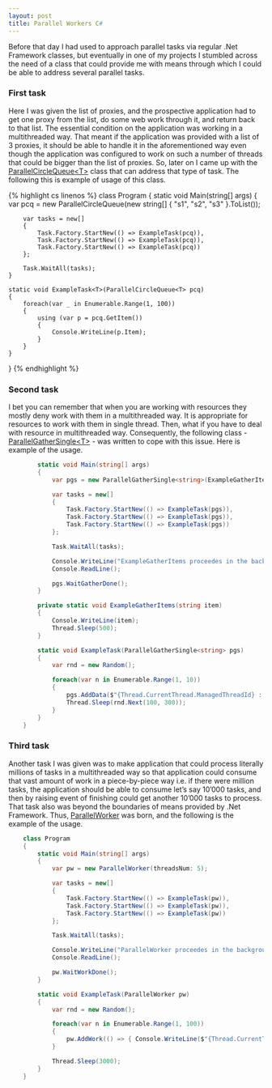 ```yaml
---
layout: post
title: Parallel Workers C#
---
```


Before that day I had used to approach parallel tasks via regular .Net Framework classes, but eventually in one of my projects I stumbled across the need of a class that could provide me with means through which I could be able to address several parallel tasks.

### First task

Here I was given the list of proxies, and the prospective application had to get one proxy from the list, do some web work through it, and return back to that list. The essential condition on the application was working in a multithreaded way. That meant if the application was provided with a list of 3 proxies, it should be able to handle it in the aforementioned way even though the application was configured to work on such a number of threads that could be bigger than the list of proxies.
So, later on I came up with the [ParallelCircleQueue&lt;T&gt;](https://github.com/wapxmas/RikardLib.Concurrent/blob/master/ParallelCircleQueue.cs) class that can address that type of task. The following this is example of usage of this class.

{% highlight cs linenos %}
class Program
{
    static void Main(string[] args)
    {
        var pcq = new ParallelCircleQueue<string>(new string[] { "s1", "s2", "s3" }.ToList());

        var tasks = new[]
        {
            Task.Factory.StartNew(() => ExampleTask(pcq)),
            Task.Factory.StartNew(() => ExampleTask(pcq)),
            Task.Factory.StartNew(() => ExampleTask(pcq))
        };

        Task.WaitAll(tasks);
    }

    static void ExampleTask<T>(ParallelCircleQueue<T> pcq)
    {
        foreach(var _ in Enumerable.Range(1, 100))
        {
            using (var p = pcq.GetItem())
            {
                Console.WriteLine(p.Item);
            }
        }
    }
}
{% endhighlight %}

### Second task

I bet you can remember that when you are working with resources they mostly deny work with them in a multithreaded way. It is appropriate for resources to work with them in single thread. Then, what if you have to deal with resource in multithreaded way. Consequently, the following class - [ParallelGatherSingle&lt;T&gt;](https://github.com/wapxmas/RikardLib.Concurrent/blob/master/ParallelGatherSingle.cs)  - was written to cope with this issue. Here is example of the usage.

```cs
        static void Main(string[] args)
        {
            var pgs = new ParallelGatherSingle<string>(ExampleGatherItems);

            var tasks = new[]
            {
                Task.Factory.StartNew(() => ExampleTask(pgs)),
                Task.Factory.StartNew(() => ExampleTask(pgs)),
                Task.Factory.StartNew(() => ExampleTask(pgs))
            };

            Task.WaitAll(tasks);

            Console.WriteLine("ExampleGatherItems proceedes in the background. Press enter to wait gathering is done.");
            Console.ReadLine();

            pgs.WaitGatherDone();
        }

        private static void ExampleGatherItems(string item)
        {
            Console.WriteLine(item);
            Thread.Sleep(500);
        }

        static void ExampleTask(ParallelGatherSingle<string> pgs)
        {
            var rnd = new Random();

            foreach(var n in Enumerable.Range(1, 10))
            {
                pgs.AddData($"{Thread.CurrentThread.ManagedThreadId} : {n}");
                Thread.Sleep(rnd.Next(100, 300));
            }
        }
    }
```

### Third task

Another task I was given was to make application that could process literally millions of tasks in a multithreaded way so that application could consume that vast amount of work in a piece-by-piece way i.e. if there were million tasks, the application should be able to consume let’s say 10’000 tasks, and then by raising event of finishing could get another 10’000 tasks to process. That task also was beyond the boundaries of means provided by .Net Framework. Thus, [ParallelWorker](https://github.com/wapxmas/RikardLib.Concurrent/blob/master/ParallelWorker.cs) was born, and the following is the example of the usage.

```cs
    class Program
    {
        static void Main(string[] args)
        {
            var pw = new ParallelWorker(threadsNum: 5);

            var tasks = new[]
            {
                Task.Factory.StartNew(() => ExampleTask(pw)),
                Task.Factory.StartNew(() => ExampleTask(pw)),
                Task.Factory.StartNew(() => ExampleTask(pw))
            };

            Task.WaitAll(tasks);

            Console.WriteLine("ParallelWorker proceedes in the background. Press enter to wait all worker threads are done.");
            Console.ReadLine();

            pw.WaitWorkDone();
        }

        static void ExampleTask(ParallelWorker pw)
        {
            var rnd = new Random();

            foreach(var n in Enumerable.Range(1, 100))
            {
                pw.AddWork(() => { Console.WriteLine($"{Thread.CurrentThread.ManagedThreadId} : {n}"); Thread.Sleep(1000); });
            }

            Thread.Sleep(3000);
        }
    }
```
